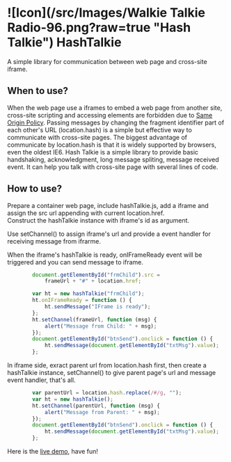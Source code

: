 # ![Icon](/src/Images/Walkie Talkie Radio-96.png?raw=true "Hash Talkie") HashTalkie
A simple library for communication between web page and cross-site iframe.

When to use?
-----------
When the web page use a iframes to embed a web page from another site, cross-site scripting and accessing elements are forbidden due to [Same Origin Policy](https://developer.mozilla.org/en-US/docs/Web/Security/Same-origin_policy).
Passing messages by changing the fragment identifier part of each other's URL (location.hash) is a simple but effective way to communicate with cross-site pages.
The biggest advantage of communicate by location.hash is that it is widely supported by browsers, even the oldest IE6.
Hash Talkie is a simple library to provide basic handshaking, acknowledgment, long message spliting, message received event.  It can help you talk with cross-site page 
with several lines of code. 

How to use?
-----------
Prepare a container web page, include hashTalkie.js, add a iframe and assign the src url appending with current location.href.  
Construct the hashTalkie instance with iframe's id as argument.  

Use setChannel() to assign iframe's url and provide a event handler for receiving message from ifrarme. 

When the iframe's hashTalkie is ready, onIFrameReady event will be triggered and you can send message to iframe. 

```JavaScript
        document.getElementById("frmChild").src =
            frameUrl + "#" + location.href;

        var ht = new hashTalkie("frmChild");
        ht.onIFrameReady = function () {
            ht.sendMessage("IFrame is ready");
        };
        ht.setChannel(frameUrl, function (msg) {
            alert("Message from Child: " + msg);
        });
        document.getElementById("btnSend").onclick = function () {
            ht.sendMessage(document.getElementById("txtMsg").value);
        };
```
In iframe side, exract parent url from location.hash first, then create a hashTalkie instance, 
setChannel() to give parent page's url and message event handler, that's all.

````JavaScript
        var parentUrl = location.hash.replace(/#/g, "");
        var ht = new hashTalkie();
        ht.setChannel(parentUrl, function (msg) {
            alert("Message from Parent: " + msg);
        });
        document.getElementById("btnSend").onclick = function () {
            ht.sendMessage(document.getElementById("txtMsg").value);
        };
````

Here is the [live demo](http://htmlpreview.github.io/?https://github.com/darkthread/HashTalkie/master/src/Htmls/parent.html), have fun!
